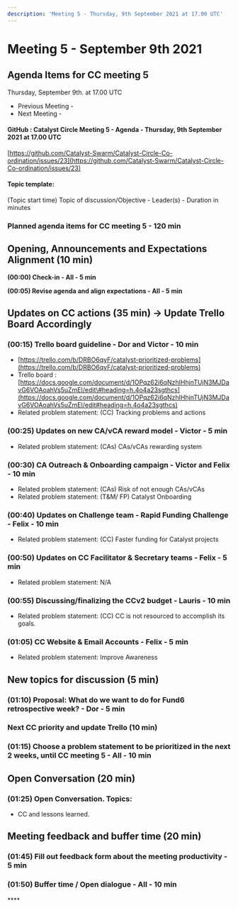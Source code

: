 ```yaml
---
description: 'Meeting 5 - Thursday, 9th September 2021 at 17.00 UTC'
---
```


# Meeting 5 - September 9th 2021

## Agenda Items for CC meeting 5

Thursday, September 9th. at 17.00 UTC

* Previous Meeting - 
* Next Meeting - 

#### GitHub : Catalyst Circle Meeting 5 - Agenda - Thursday, 9th September 2021 at 17.00 UTC

[https://github.com/Catalyst-Swarm/Catalyst-Circle-Co-ordination/issues/23](https://github.com/Catalyst-Swarm/Catalyst-Circle-Co-ordination/issues/23)

#### Topic template:

\(Topic start time\) Topic of discussion/Objective - Leader\(s\) - Duration in minutes

### Planned agenda items for CC meeting 5 - 120 min

## Opening, Announcements and Expectations Alignment \(10 min\)

**\(00:00\) Check-in - All - 5 min**

**\(00:05\) Revise agenda and align expectations - All - 5 min**

## Updates on CC actions \(35 min\) -&gt; Update Trello Board Accordingly

### **\(00:15\) Trello board guideline - Dor and Victor - 10 min**

* [https://trello.com/b/DRBO6qyF/catalyst-prioritized-problems](https://trello.com/b/DRBO6qyF/catalyst-prioritized-problems)
* Trello board : [https://docs.google.com/document/d/1OPqz62i6qNzhIHhjnTUjN3MJDavG6VOAoahVs5uZmEI/edit\#heading=h.4o4a23sgthcs](https://docs.google.com/document/d/1OPqz62i6qNzhIHhjnTUjN3MJDavG6VOAoahVs5uZmEI/edit#heading=h.4o4a23sgthcs)
* Related problem statement: \(CC\) Tracking problems and actions

### **\(00:25\) Updates on new CA/vCA reward model - Victor - 5 min**

* Related problem statement: \(CAs\) CAs/vCAs rewarding system

### **\(00:30\) CA Outreach & Onboarding campaign - Victor and Felix - 10 min**

* Related problem statement: \(CAs\) Risk of not enough CAs/vCAs
* Related problem statement: \(T&M/ FP\) Catalyst Onboarding

### **\(00:40\) Updates on Challenge team - Rapid Funding Challenge - Felix - 10 min**

* Related problem statement: \(CC\) Faster funding for Catalyst projects

### **\(00:50\) Updates on CC Facilitator & Secretary teams - Felix - 5 min**

* Related problem statement: N/A

### **\(00:55\) Discussing/finalizing the CCv2 budget - Lauris - 10 min**

* Related problem statement: \(CC\) CC is not resourced to accomplish its goals.

### **\(01:05\) CC Website & Email Accounts - Felix - 5 min**

* Related problem statement: Improve Awareness

## **New topics for discussion \(5 min\)**

### **\(01:10\) Proposal: What do we want to do for Fund6 retrospective week? - Dor - 5 min**

### **Next CC priority and update Trello \(10 min\)**

### **\(01:15\) Choose a problem statement to be prioritized in the next 2 weeks, until CC meeting 5 - All - 10 min**

## **Open Conversation \(20 min\)**

### **\(01:25\) Open Conversation. Topics:**

* CC and lessons learned.

## **Meeting feedback and buffer time \(20 min\)**

### **\(01:45\) Fill out feedback form about the meeting productivity - 5 min**

### **\(01:50\) Buffer time / Open dialogue - All - 10 min**

\*\*\*\*

